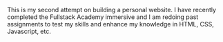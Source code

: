 This is my second attempt on building a personal website. 
I have recently completed the Fullstack Academy immersive and I am redoing past assignments to test my skills and enhance my knowledge in HTML, CSS, Javascript, etc.  
